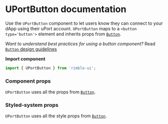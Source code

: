 # UPortButton documentation

Use the `UPortButton` component to let users know they can connect to your dApp using their uPort account. `UPortButton` maps to a `<button type='button'>` element and inherits props from [`Button`](https://consensys.github.io/rimble-ui/?path=/story/components-buttons-button--documentation).

_Want to understand best practices for using a button component?_ Read [`Button` design guidelines](https://consensys.github.io/rimble-ui/?path=/story/components-buttons--design-guidelines)

**Import component**

```jsx
import { UPortButton } from 'rimble-ui';
```

<!-- STORY -->

### Component props

`UPortButton` uses all the props from [`Button`](https://consensys.github.io/rimble-ui/?path=/story/components-buttons-button--documentation).

### Styled-system props

`UPortButton` uses all the style props from [`Button`](https://consensys.github.io/rimble-ui/?path=/story/components-buttons-button--documentation).
